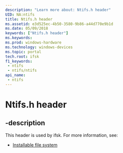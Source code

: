 ```yaml
---
description: "Learn more about: Ntifs.h header"
UID: NA:ntifs
title: Ntifs.h header
ms.assetid: e3d525ec-4b50-3580-9b86-a44d770e9b1d
ms.date: 05/09/2018
keywords: ["Ntifs.h header"]
ms.keywords: 
ms.prod: windows-hardware
ms.technology: windows-devices
ms.topic: portal
tech.root: ifsk
f1_keywords:
 - ntifs
 - ntifs/ntifs
api_name:
 - ntifs
---
```


# Ntifs.h header


## -description

This header is used by ifsk. For more information, see:

- [Installable file system](../_ifsk/index.md)

